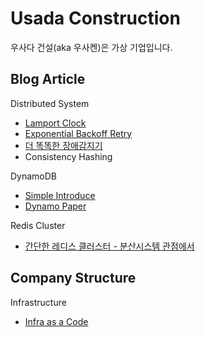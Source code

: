 # Usada Construction
우사다 건설(aka 우사켄)은 가상 기업입니다.

## Blog Article
Distributed System
- [Lamport Clock](./docs/distributedsystem/lamport-clock.md)
- [Exponential Backoff Retry](./docs/distributedsystem/exponential-backoff-retry.md)
- [더 똑똑한 장애감지기](./docs/distributedsystem/phi-accrual-failure-detector.md)
- Consistency Hashing

DynamoDB
- [Simple Introduce](./docs/dynamodb/README.md)
- [Dynamo Paper](./docs/dynamodb/INTERNAL.md)

Redis Cluster
- [간단한 레디스 클러스터 - 분산시스템 관점에서](./docs/distributedsystem/simple-redis-cluster.md)

## Company Structure
Infrastructure
- [Infra as a Code](./company-infra/README.md)


